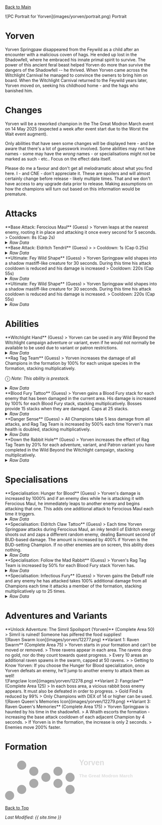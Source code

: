[Back to Main](index.md)

<span class="championPortraitsRow">
    <span class="championPortraitsColumn">
        <span class="championPortraitsImage">
            ![PC Portrait for Yorven](images/yorven/portrait.png)
        </span>
        <span>
        Portrait
        </span>
    </span>
</span>

# Yorven

Yorven Springpaw disappeared from the Feywild as a child after an encounter with a malicious coven of hags. He ended up lost in the Shadowfell, where he embraced his innate primal spirit to survive. The power of this ancient feral beast helped Yorven do more than survive the dangers of the Shadowfell -- he thrived. When Yorven came across the Witchlight Carnival he managed to convince the owners to bring him on board. When the Witchlight Carnival returned to the Feywild years later, Yorven moved on, seeking his childhood home - and the hags who banished him.

# Changes

Yorven will be a reworked champion in the The Great Modron March event on 14 May 2025 (expected a week after event start due to the Worst the Wait event augment).

Only abilities that have seen some changes will be displayed here - and be aware that there's a lot of guesswork involved. Some abilities may not have names - some may have the *wrong* names - or specialisations might not be marked as such - etc.. Focus on the effect data itself.

Please do me a favour and don't get all melodramatic about what you find here. I - and CNE - don't appreciate it. These are spoilers and will almost certainly change before release - likely multiple times. That and we don't have access to any upgrade data prior to release. Making assumptions on how the champions will turn out based on this information would be premature.

# Attacks

<div markdown="1" class="abilityBorder"><div markdown="1" class="abilityBorderInner">
**Base Attack: Ferocious Maul** (Guess)
> Yorven leaps at the nearest enemy, rooting it in place and attacking it once every second for 5 seconds.  
> Cooldown: 8s (Cap 2s)
<details><summary><em>Raw Data</em></summary>
<p>
<pre>
{
    "id": 847,
    "name": "Ferocious Maul",
    "description": "Yorven leaps out at the nearest enemy, pinning it in place and attacking it once a second for 5 seconds",
    "long_description": "Yorven leaps at the nearest enemy, rooting it in place and attacking it once every second for 5 seconds.",
    "graphic_id": 0,
    "target": "front",
    "num_targets": 1,
    "aoe_radius": 0,
    "damage_modifier": 1,
    "cooldown": 8,
    "animations": [
        {
            "type": "melee_attack",
            "special_melee": "yorven_v2",
            "target_offset_x": -150,
            "damage_frame": 8,
            "effect_frames": {
                "hit": {
                    "effect_string": "monster_speed_reduce,100",
                    "for_time": 1,
                    "apply_to_hit_monsters": true
                }
            }
        }
    ],
    "tags": [
        "melee"
    ],
    "damage_types": [
        "melee"
    ]
}
</pre>
</p>
</details>
</div></div>

<div markdown="1" class="abilityBorder"><div markdown="1" class="abilityBorderInner">
**Base Attack: Eldritch Tendril** (Guess)
>   
> Cooldown: 1s (Cap 0.25s)
<details><summary><em>Raw Data</em></summary>
<p>
<pre>
{
    "id": 850,
    "name": "Yorven Eldritch Tendril",
    "description": "",
    "long_description": "",
    "graphic_id": 0,
    "target": "random",
    "num_targets": 0,
    "aoe_radius": 0,
    "damage_modifier": 1,
    "cooldown": 1,
    "animations": [
        {
            "type": "ranged_attack",
            "projectile": "eldritch_tendril",
            "projectile_details": {
                "shoot_offset_y": -50,
                "impact_graphic_id": 751
            }
        }
    ],
    "tags": [
        "melee"
    ],
    "damage_types": [
        "melee"
    ]
}
</pre>
</p>
</details>
</div></div>

<div markdown="1" class="abilityBorder"><div markdown="1" class="abilityBorderInner">
**Ultimate: Fey Wild Shape** (Guess)
> Yorven Springpaw wild shapes into a shadow mastiff-like creature for 30 seconds. During this time his attack cooldown is reduced and his damage is increased  
> Cooldown: 220s (Cap 55s)
<details><summary><em>Raw Data</em></summary>
<p>
<pre>
{
    "id": 851,
    "name": "Fey Wild Shape",
    "description": "Yorven Springpaw wild shapes into a powerful shadow mastiff-like creature for 30 seconds.",
    "long_description": "Yorven Springpaw wild shapes into a shadow mastiff-like creature for 30 seconds. During this time his attack cooldown is reduced and his damage is increased",
    "graphic_id": 12276,
    "target": "none",
    "num_targets": 0,
    "aoe_radius": 0,
    "damage_modifier": 1,
    "cooldown": 220,
    "animations": [
        {
            "type": "ultimate_attack",
            "ultimate": "yorven",
            "no_damage_display": true
        }
    ],
    "tags": [
        "ultimate"
    ],
    "damage_types": ""
}
</pre>
</p>
</details>
</div></div>

<div markdown="1" class="abilityBorder"><div markdown="1" class="abilityBorderInner">
**Ultimate: Fey Wild Shape** (Guess)
> Yorven Springpaw wild shapes into a shadow mastiff-like creature for 30 seconds. During this time his attack cooldown is reduced and his damage is increased.  
> Cooldown: 220s (Cap 55s)
<details><summary><em>Raw Data</em></summary>
<p>
<pre>
{
    "id": 856,
    "name": "Fey Wild Shape",
    "description": "Yorven Springpaw wild shapes into a powerful shadow mastiff-like creature for 30 seconds.",
    "long_description": "Yorven Springpaw wild shapes into a shadow mastiff-like creature for 30 seconds. During this time his attack cooldown is reduced and his damage is increased.",
    "graphic_id": 12276,
    "target": "none",
    "num_targets": 0,
    "aoe_radius": 0,
    "damage_modifier": 0,
    "cooldown": 220,
    "animations": [
        {
            "type": "ultimate_attack",
            "ultimate": "yorven",
            "no_damage_display": true
        }
    ],
    "tags": [
        "ultimate"
    ],
    "damage_types": []
}
</pre>
</p>
</details>
</div></div>

# Abilities

<div markdown="1" class="abilityBorder"><div markdown="1" class="abilityBorderInner">
**Witchlight Hand** (Guess)
> Yorven can be used in any Wild Beyond the Witchlight campaign adventure or variant, even if he would not normally be available to be used due to variant or patron restrictions.
<details><summary><em>Raw Data</em></summary>
<p>
<pre>
{
    "id": 2304,
    "flavour_text": "",
    "description": {
        "desc": "Yorven can be used in any Wild Beyond the Witchlight campaign adventure or variant, even if he would not normally be available to be used due to variant or patron restrictions."
    },
    "effect_keys": [
        {
            "effect_string": "do_nothing"
        }
    ],
    "requirements": "",
    "graphic_id": 0,
    "large_graphic_id": 0,
    "properties": {
        "show_in_owner_outgoing": true,
        "effect_name": "Witchlight Hand",
        "use_outgoing_description": true
    }
}
</pre>
</p>
</details>
</div></div>

<div markdown="1" class="abilityBorder"><div markdown="1" class="abilityBorderInner">
**Rag Tag Team** (Guess)
> Yorven increases the damage of all Champions in the formation by 100% for each unique species in the formation, stacking multiplicatively.

<span style="font-size:1.2em;">ⓘ</span> *Note: This ability is prestack.*
<details><summary><em>Raw Data</em></summary>
<p>
<pre>
{
    "id": 2305,
    "flavour_text": "",
    "description": {
        "desc": "Yorven increases the damage of all Champions in the formation by $amount% for each unique species in the formation, stacking multiplicatively."
    },
    "effect_keys": [
        {
            "effect_string": "pre_stack,100",
            "skip_effect_key_desc": true
        },
        {
            "effect_string": "hero_dps_multiplier_mult,0",
            "off_when_benched": true,
            "targets": [
                "all"
            ],
            "amount_expr": "upgrade_amount(17063,0)",
            "amount_func": "mult",
            "use_computed_amount_for_description": true,
            "stack_func": "per_unique_race",
            "amount_updated_listeners": [
                "slot_changed",
                "feat_changed"
            ],
            "show_bonus": true
        }
    ],
    "requirements": "",
    "graphic_id": 26237,
    "large_graphic_id": 26244,
    "properties": {
        "is_formation_ability": true,
        "owner_use_outgoing_description": true,
        "indexed_effect_properties": true,
        "per_effect_index_bonuses": true,
        "default_bonus_index": 0
    }
}
</pre>
</p>
</details>
</div></div>

<div markdown="1" class="abilityBorder"><div markdown="1" class="abilityBorderInner">
**Blood Fury Tattoo** (Guess)
> Yorven gains a Blood Fury stack for each enemy that has been damaged in the current area. His damage is increased by 100% for each Blood Fury stack, stacking multiplicatively. Bosses provide 15 stacks when they are damaged. Caps at 25 stacks.
<details><summary><em>Raw Data</em></summary>
<p>
<pre>
{
    "id": 2306,
    "flavour_text": "",
    "description": {
        "desc": "Yorven gains a Blood Fury stack for each enemy that has been damaged in the current area. His damage is increased by $(not_buffed amount___2)% for each Blood Fury stack, stacking multiplicatively. Bosses provide 15 stacks when they are damaged. Caps at $max_stacks stacks."
    },
    "effect_keys": [
        {
            "effect_string": "yorven_blood_fury_tattoo_v2",
            "max_stacks": 25,
            "stacks_on_trigger": "will_manually_stack",
            "buff_effect_key_index": 1
        },
        {
            "effect_string": "hero_dps_multiplier_mult,100",
            "stacks_on_trigger": "will_manually_stack",
            "stack_title": "Blood Fury Stacks",
            "max_stacks": 25,
            "stacks_multiply": true,
            "more_triggers": [
                {
                    "trigger": "area_changed",
                    "action": {
                        "type": "reset"
                    }
                }
            ],
            "active_graphic_id": 26252,
            "active_graphic_owner_only": true,
            "active_graphic_y": -60,
            "active_graphic_frame_from_stacks": true,
            "amount_updated_listeners": [
                "slot_changed",
                "feat_changed"
            ],
            "show_bonus": true
        }
    ],
    "requirements": "",
    "graphic_id": 12271,
    "large_graphic_id": 12268,
    "properties": {
        "is_formation_ability": true,
        "owner_use_outgoing_description": true,
        "indexed_effect_properties": true,
        "per_effect_index_bonuses": true,
        "default_bonus_index": 1
    }
}
</pre>
</p>
</details>
</div></div>

<div markdown="1" class="abilityBorder"><div markdown="1" class="abilityBorderInner">
**Danger Sense** (Guess)
> All Champions take 5 less damage from all attacks, and Rag Tag Team is increased by 500% each time Yorven's max health is doubled, stacking multiplicatively.
<details><summary><em>Raw Data</em></summary>
<p>
<pre>
{
    "id": 2307,
    "flavour_text": "",
    "description": {
        "desc": "All Champions take $amount less damage from all attacks, and Rag Tag Team is increased by $(not_buffed amount___2)% each time Yorven's max health is doubled, stacking multiplicatively."
    },
    "effect_keys": [
        {
            "effect_string": "fixed_damage_reduction_all_enemy_attacks,5",
            "off_when_benched": true,
            "targets": [
                "all"
            ],
            "percent_values": false,
            "total_title": "Current Damage Reduction"
        },
        {
            "effect_string": "buff_upgrade,500,17063,1",
            "off_when_benched": true,
            "amount_func": "mult",
            "stack_func": "per_hero_attribute",
            "health_divisor": 47,
            "post_process_expr": "floor(log(GetHeroHP(109)/health_divisor)/log(2))",
            "amount_updated_listeners": [
                "max_health_changed",
                "feat_changed"
            ],
            "show_bonus": true
        }
    ],
    "requirements": "",
    "graphic_id": 12272,
    "large_graphic_id": 12269,
    "properties": {
        "is_formation_ability": true,
        "owner_use_outgoing_description": true,
        "indexed_effect_properties": true,
        "per_effect_index_bonuses": true,
        "default_bonus_index": 0
    }
}
</pre>
</p>
</details>
</div></div>

<div markdown="1" class="abilityBorder"><div markdown="1" class="abilityBorderInner">
**Down the Rabbit Hole** (Guess)
> Yorven increases the effect of Rag Tag Team by 20% for each adventure, variant, and Patron variant you have completed in the Wild Beyond the Witchlight campaign, stacking multiplicatively.
<details><summary><em>Raw Data</em></summary>
<p>
<pre>
{
    "id": 2308,
    "flavour_text": "",
    "description": {
        "desc": "Yorven increases the effect of Rag Tag Team by $(not_buffed amount)% for each adventure, variant, and Patron variant you have completed in the Wild Beyond the Witchlight campaign, stacking multiplicatively."
    },
    "effect_keys": [
        {
            "off_when_benched": true,
            "effect_string": "buff_upgrade,20,17063,1",
            "stacks_multiply": true,
            "show_bonus": true,
            "amount_func": "mult",
            "stack_func": "get_stat",
            "stat": "WitchlightAdventuresCompleted",
            "ided_stat_id": 27,
            "ided_stat_handler": "CompletedAdventuresVariantsAndPatronVariants",
            "stack_title": "Witchlight Adventures Completed",
            "amount_updated_listeners": [
                "stat_changed,WitchlightAdventuresCompleted"
            ]
        }
    ],
    "requirements": "",
    "graphic_id": 26243,
    "large_graphic_id": 26236,
    "properties": {
        "is_formation_ability": true,
        "owner_use_outgoing_description": true,
        "indexed_effect_properties": true,
        "per_effect_index_bonuses": true,
        "default_bonus_index": 0
    }
}
</pre>
</p>
</details>
</div></div>

# Specialisations

<div markdown="1" class="abilityBorder"><div markdown="1" class="abilityBorderInner">
**Specialisation: Hunger for Blood** (Guess)
> Yorven's damage is increased by 1000% and if an enemy dies while he is attacking it with Ferocious Maul, he immediately leaps to another enemy and begins attacking that one. This adds one additional attack to Ferocious Maul each time it triggers.
<details><summary><em>Raw Data</em></summary>
<p>
<pre>
{
    "id": 2309,
    "flavour_text": "",
    "description": {
        "desc": "Yorven's damage is increased by $amount% and if an enemy dies while he is attacking it with Ferocious Maul, he immediately leaps to another enemy and begins attacking that one. This adds one additional attack to Ferocious Maul each time it triggers."
    },
    "effect_keys": [
        {
            "effect_string": "hero_dps_multiplier_mult,1000",
            "off_when_benched": true,
            "targets": [
                "self"
            ]
        }
    ],
    "requirements": "",
    "graphic_id": 0,
    "large_graphic_id": 12275,
    "properties": {
        "is_formation_ability": true,
        "owner_use_outgoing_description": true,
        "indexed_effect_properties": true,
        "per_effect_index_bonuses": true,
        "default_bonus_index": 0
    }
}
</pre>
</p>
</details>
</div></div>

<div markdown="1" class="abilityBorder"><div markdown="1" class="abilityBorderInner">
**Specialisation: Eldritch Claw Tattoo** (Guess)
> Each time Yorven Springpaw attacks during Ferocious Maul, an inky tendril of Eldritch energy shoots out and zaps a different random enemy, dealing $amount second of BUD-based damage. The amount is increased by 400% if Yorven is the BUD-setting Champion. If no other enemies are on screen, this ability does nothing.
<details><summary><em>Raw Data</em></summary>
<p>
<pre>
{
    "id": 2310,
    "flavour_text": "",
    "description": {
        "desc": "Each time Yorven Springpaw attacks during Ferocious Maul, an inky tendril of Eldritch energy shoots out and zaps a different random enemy, dealing $amount second of BUD-based damage. The amount is increased by 400% if Yorven is the BUD-setting Champion. If no other enemies are on screen, this ability does nothing."
    },
    "effect_keys": [
        {
            "effect_string": "do_nothing,1"
        }
    ],
    "requirements": "",
    "graphic_id": 0,
    "large_graphic_id": 12274,
    "properties": {
        "is_formation_ability": true,
        "owner_use_outgoing_description": true,
        "indexed_effect_properties": true,
        "per_effect_index_bonuses": true,
        "default_bonus_index": 0
    }
}
</pre>
</p>
</details>
</div></div>

<div markdown="1" class="abilityBorder"><div markdown="1" class="abilityBorderInner">
**Specialisation: Follow the Mad Rabbit** (Guess)
> Yorven's Rag Tag Team is increased by 50% for each Blood Fury stack Yorven has.
<details><summary><em>Raw Data</em></summary>
<p>
<pre>
{
    "id": 2311,
    "flavour_text": "",
    "description": {
        "desc": "Yorven's Rag Tag Team is increased by $(not_buffed amount)% for each Blood Fury stack Yorven has."
    },
    "effect_keys": [
        {
            "effect_string": "buff_upgrade,50,17063,1",
            "off_when_benched": true,
            "stacks_multiply": true,
            "stacks_on_trigger": "will_manually_stack",
            "max_stacks": 25,
            "amount_updated_listeners": [
                "slot_changed",
                "feat_changed"
            ],
            "show_bonus": true
        }
    ],
    "requirements": "",
    "graphic_id": 0,
    "large_graphic_id": 26248,
    "properties": {
        "is_formation_ability": true,
        "owner_use_outgoing_description": true,
        "indexed_effect_properties": true,
        "per_effect_index_bonuses": true,
        "default_bonus_index": 0
    }
}
</pre>
</p>
</details>
</div></div>

<div markdown="1" class="abilityBorder"><div markdown="1" class="abilityBorderInner">
**Specialisation: Infectious Fury** (Guess)
> Yorven gains the Debuff role and any enemy he has attacked takes 100% additional damage from all Champions each time it attacks a member of the formation, stacking multiplicatively up to 25 times.
<details><summary><em>Raw Data</em></summary>
<p>
<pre>
{
    "id": 2312,
    "flavour_text": "",
    "description": {
        "desc": "Yorven gains the Debuff role and any enemy he has attacked takes $(not_buffed amount)% additional damage from all Champions each time it attacks a member of the formation, stacking multiplicatively up to 25 times."
    },
    "effect_keys": [
        {
            "effect_string": "yorven_infectious_fury_v2,100",
            "off_when_benched": true,
            "debuff": {
                "effect_string": "effect_def,2313"
            }
        },
        {
            "effect_string": "add_hero_tags,0,debuff"
        }
    ],
    "requirements": "",
    "graphic_id": 0,
    "large_graphic_id": 12270,
    "properties": {
        "is_formation_ability": true,
        "owner_use_outgoing_description": true,
        "indexed_effect_properties": true,
        "per_effect_index_bonuses": true,
        "default_bonus_index": 0,
        "retain_on_slot_changed": true
    }
}
</pre>
</p>
</details>
</div></div>

# Adventures and Variants

<div markdown="1" class="abilityBorder"><div markdown="1" class="abilityBorderInner">
**Unlock Adventure: The Simril Spoilsport (Yorven)** (Complete Area 50)
> Simril is ruined! Someone has pilfered the food supplies!
</div></div>
<div markdown="1" class="abilityBorder"><div markdown="1" class="abilityBorderInner">
![Raven Swarm Icon](images/yorven/12277.png) **Variant 1: Raven Swarm** (Complete Area 75)
> Yorven starts in your formation and can't be moved or removed.  
> Three ravens appear in each area. The ravens drop no gold, nor do they count towards quest progress.  
> Every 10 areas an additional raven spawns in the swarm, capped at 50 ravens.  
>   
> Getting to Know Yorven: If you choose the Hunger for Blood specialization, once Yorven defeats an enemy, he'll jump to another enemy to attack them as well!
</div></div>
<div markdown="1" class="abilityBorder"><div markdown="1" class="abilityBorderInner">
![Fangclaw Icon](images/yorven/12278.png) **Variant 2: Fangclaw** (Complete Area 125)
> In each boss area, a vicious rabbit boss enemy appears. It must also be defeated in order to progress.   
> Gold Find is reduced by 99%  
> Only Champions with DEX of 14 or higher can be used.
</div></div>
<div markdown="1" class="abilityBorder"><div markdown="1" class="abilityBorderInner">
![Raven Queen's Memories Icon](images/yorven/12279.png) **Variant 3: Raven Queen's Memories** (Complete Area 175)
> Yorven Springpaw is haunted by his time in the shadowfell.  
> A Wraith escorts the formation - increasing the base attack cooldown of each adjacent Champion by 4 seconds.   
> If Yorven is in the formation, the increase is only 2 seconds.   
> Enemies move 200% faster.
</div></div>

# Formation

<span class="formationBorder">
    <svg xmlns="http://www.w3.org/2000/svg" id="Yorven" fill="#aaa" data-formationName="Yorven" data-campaignName="The Great Modron March" width="429" height="140"><circle cx="215" cy="65" r="15"/><circle cx="215" cy="105" r="15"/><circle cx="175" cy="45" r="15"/><circle cx="175" cy="85" r="15"/><circle cx="135" cy="65" r="15"/><circle cx="95" cy="45" r="15"/><circle cx="95" cy="85" r="15"/><circle cx="55" cy="25" r="15"/><circle cx="55" cy="105" r="15"/><circle cx="15" cy="125" r="15"/><text x="245" y="25" fill="#dcdcdc" font-size="25" font-family="Arial" font-weight="bold">Yorven</text><text x="245" y="65" fill="#dcdcdc" font-size="15" font-family="Arial" font-weight="bold">The Great Modron March</text></svg>
</span>

[Back to Top](#top)

*Last Modified: {{ site.time }}*